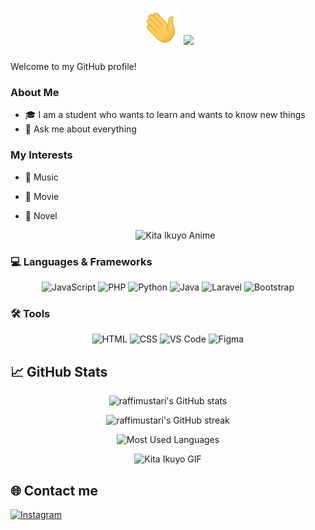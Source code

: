 <h1 align="center">
  <img src="https://raw.githubusercontent.com/ABSphreak/ABSphreak/master/gifs/Hi.gif" width="60px" >
  <img src="https://readme-typing-svg.demolab.com?font=comic+sans&size=40&duration=1000&pause=1000&color=494CFF&width=435&lines=MuhammadRaffiMustari">
</h1>

Welcome to my GitHub profile!

### About Me

- 🎓 I am a student who wants to learn and wants to know new things
- 💬 Ask me about everything

### My Interests

- 🎼 Music
- 🎥 Movie
- 📑 Novel

   <p align="center"> <img src="https://github.com/user-attachments/assets/ea956e0e-95e0-4da8-9c91-fd1217455c4e" alt="Kita Ikuyo Anime" width="500px"> </p>

### 💻 Languages & Frameworks
<p align="center">
  <img src="https://img.shields.io/badge/JavaScript-F7DF1E?style=flat-square&logo=javascript&logoColor=black" alt="JavaScript">
  <img src="https://img.shields.io/badge/PHP-777BB4?style=flat-square&logo=php&logoColor=white" alt="PHP">
  <img src="https://img.shields.io/badge/Python-3776AB?style=flat-square&logo=python&logoColor=white" alt="Python">
  <img src="https://img.shields.io/badge/Java-007396?style=flat-square&logo=java&logoColor=white" alt="Java">
  <img src="https://img.shields.io/badge/Laravel-FF2D20?style=flat-square&logo=laravel&logoColor=white" alt="Laravel">
  <img src="https://img.shields.io/badge/Bootstrap-7952B3?style=flat-square&logo=bootstrap&logoColor=white" alt="Bootstrap">
</p>

### 🛠 Tools
<p align="center">
  <img src="https://img.shields.io/badge/HTML-E34F26?style=flat-square&logo=html5&logoColor=white" alt="HTML">
  <img src="https://img.shields.io/badge/CSS-1572B6?style=flat-square&logo=css3&logoColor=white" alt="CSS">
  <img src="https://img.shields.io/badge/VS_Code-007ACC?style=flat-square&logo=visual-studio-code&logoColor=white" alt="VS Code">
  <img src="https://img.shields.io/badge/Figma-F24E1E?style=flat-square&logo=figma&logoColor=white" alt="Figma">
</p>

## 📈 GitHub Stats

<p align="center">
  <img src="https://github-readme-stats.vercel.app/api?username=raffimustari&show_icons=true&theme=radical&hide_border=true" alt="raffimustari's GitHub stats">
</p>

<p align="center">
  <img src="https://github-readme-streak-stats.herokuapp.com/?user=raffimustari&theme=radical&hide_border=true" alt="raffimustari's GitHub streak">
</p>

<p align="center">
  <img src="https://github-readme-stats.vercel.app/api/top-langs/?username=raffimustari&layout=compact&theme=radical&hide_border=true" alt="Most Used Languages">
</p>




<p align="center">
  <img src="https://media.tenor.com/hqM4yHERiZo.gif" alt="Kita Ikuyo GIF" />
</p>


## 🌐 Contact me

<a href="https://www.instagram.com/mramdhan_dani/">
  <img src="https://img.shields.io/badge/Instagram-E4405F?style=flat-square&logo=instagram&logoColor=white" alt="Instagram">
</a>
